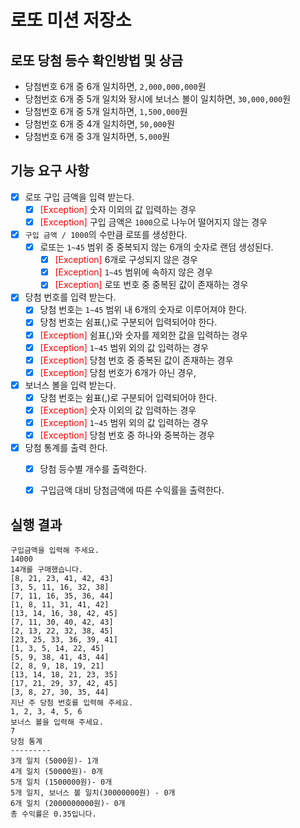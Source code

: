 # 로또 미션 저장소  


## 로또 당첨 등수 확인방법 및 상금
- 당첨번호 6개 중 6개 일치하면, `2,000,000,000`원
- 당첨번호 6개 중 5개 일치와 돵시에 보너스 볼이 일치하면, `30,000,000`원
- 당첨번호 6개 중 5개 일치하면, `1,500,000`원
- 당첨번호 6개 중 4개 일치하면, `50,000`원
- 당첨번호 6개 중 3개 일치하면, `5,000`원


## 기능 요구 사항
- [x] 로또 구입 금액을 입력 받는다.
    - [x] <font color='red'>[Exception]</font> 숫자 이외의 값 입력하는 경우
    - [x] <font color='red'>[Exception]</font> 구입 금액은 `1000`으로 나누어 떨어지지 않는 경우

- [x] `구입 금액 / 1000`의 수만큼 로또를 생성한다.
    - [x] 로또는 `1~45` 범위 중 중복되지 않는 6개의 숫자로 랜덤 생성된다.
      - [x] <font color='red'>[Exception]</font> 6개로 구성되지 않은 경우
      - [x] <font color='red'>[Exception]</font> `1~45` 범위에 속하지 않은 경우
      - [x] <font color='red'>[Exception]</font> 로또 번호 중 중복된 값이 존재하는 경우

- [x] 당첨 번호를 입력 받는다.
    - [x] 당첨 번호는 `1~45` 범위 내 6개의 숫자로 이루어져야 한다.
    - [x] 당첨 번호는 쉼표(,)로 구분되어 입력되어야 한다.
    - [x] <font color='red'>[Exception]</font> 쉼표(,)와 숫자를 제외한 값을 입력하는 경우
    - [x] <font color='red'>[Exception]</font> `1~45` 범위 외의 값 입력하는 경우
    - [x] <font color='red'>[Exception]</font> 당첨 번호 중 중복된 값이 존재하는 경우
    - [x] <font color='red'>[Exception]</font> 당첨 번호가 6개가 아닌 경우, 

- [x] 보너스 볼을 입력 받는다.
    - [x] 당첨 번호는 쉼표(,)로 구분되어 입력되어야 한다.
    - [x] <font color='red'>[Exception]</font> 숫자 이외의 값 입력하는 경우
    - [x] <font color='red'>[Exception]</font> `1~45` 범위 외의 값 입력하는 경우
    - [x] <font color='red'>[Exception]</font> 당첨 번호 중 하나와 중복하는 경우

- [x] 당첨 통계를 출력 한다.
    - [x] 당첨 등수별 개수를 출력한다.
    - [x] 구입금액 대비 당첨금액에 따른 수익률을 출력한다.


## 실행 결과
```
구입금액을 입력해 주세요.
14000
14개를 구매했습니다.
[8, 21, 23, 41, 42, 43]
[3, 5, 11, 16, 32, 38]
[7, 11, 16, 35, 36, 44]
[1, 8, 11, 31, 41, 42]
[13, 14, 16, 38, 42, 45]
[7, 11, 30, 40, 42, 43]
[2, 13, 22, 32, 38, 45]
[23, 25, 33, 36, 39, 41]
[1, 3, 5, 14, 22, 45]
[5, 9, 38, 41, 43, 44]
[2, 8, 9, 18, 19, 21]
[13, 14, 18, 21, 23, 35]
[17, 21, 29, 37, 42, 45]
[3, 8, 27, 30, 35, 44]
지난 주 당첨 번호를 입력해 주세요.
1, 2, 3, 4, 5, 6
보너스 볼을 입력해 주세요.
7
당첨 통계
---------
3개 일치 (5000원)- 1개
4개 일치 (50000원)- 0개
5개 일치 (1500000원)- 0개
5개 일치, 보너스 볼 일치(30000000원) - 0개
6개 일치 (2000000000원)- 0개
총 수익률은 0.35입니다.
```
